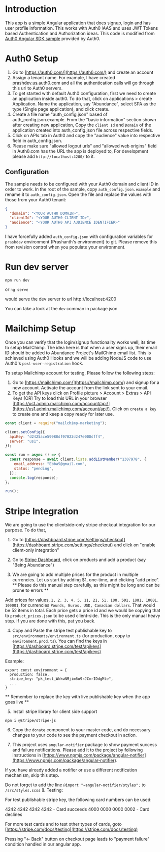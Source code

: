 # Introduction

This app is a simple Angular application that does signup, login and has user profile information. This works with Auth0 IAAS and uses JWT Tokens based Authentication and Authorization ideas. This code is modified from [Auth0 Angular SDK sample](https://github.com/auth0-samples/auth0-angular-samples/tree/master/Sample-01) provided by Auth0.

# Auth0 Setup

1. Go to [https://auth0.com/](https://auth0.com/) and create an account
2. Assign a tenant name. For example, I have created prashdev.us.auth0.com and all the authentication calls will go through this url to Auth0 servers.
3. To get started with default Auth0 configuration, first we need to create an application inside auth0. To do that, click on applications > create Application. Name the application, say "Abundance", select SPA as the type (Single page application), and click create.
4. Create a file name "auth_config.json" based of auth_config.json.example. From the "basic information" section shown after creating new application, Copy the `client Id` and `Domain` of the application created into auth_config.json file across respective fields.
5. Click on APIs tab in Auth0 and copy the "audience" value into respective field in auth_config.json.
6. Please make sure "allowed logout urls" and "allowed web origins" field in Auth0.com has the URL the app is deployed to, For development please add `http://localhost:4200/` to it.

## Configuration

The sample needs to be configured with your Auth0 domain and client ID in order to work. In the root of the sample, copy `auth_config.json.example` and rename it to `auth_config.json`. Open the file and replace the values with those from your Auth0 tenant:

```json
{
  "domain": "<YOUR AUTH0 DOMAIN>",
  "clientId": "<YOUR AUTH0 CLIENT ID>",
  "audience": "<YOUR AUTH0 API AUDIENCE IDENTIFIER>"
}
```

I have forcefully added `auth_config.json` with configuration variables for `prashdev` environment (Prashanth's environment) to git. Please remove this from revision control when you populate your environment.

# Run dev server

`npm run dev`

or `ng serve`

would serve the dev server to url http://localhost:4200

You can take a look at the `dev` comman in package.json

# Mailchimp Setup

Once you can verify that the login/signup functionality works well, its time to setup MailChimp. The idea here is that when a user signs up, their email ID should be added to Abundance Project's MailChimp email list. This is achieved using Auth0 Hooks and we will be adding NodeJS code to use Auth0's `post-user-registration` hook.

To setup Mailchimp account for testing, Please follow the following steps:

1. Go to [https://mailchimp.com/](https://mailchimp.com/) and signup for a new account. Activate the account from the link sent to your email.
2. To get the API keys click on Profile picture > Account > Extras > API Keys [OR] Try to load this URL in your browser [https://us1.admin.mailchimp.com/account/api/](https://us1.admin.mailchimp.com/account/api/). Click on `create a key` to create one and keep a copy ready for later use.



```javascript
const client = require("mailchimp-marketing");

client.setConfig({
  apiKey: "d2425ace59980df97023d247e008dff4",
  server: "us1",
});

const run = async () => {
  const response = await client.lists.addListMember("1307978", {
    email_address: "Ebba9@gmail.com",
    status: "pending",
  });
  console.log(response);
};

run();
```

# Stripe Integration

We are going to use the clientside-only stripe checkout integration for our purpose. To do that,

1. Go to [https://dashboard.stripe.com/settings/checkout](https://dashboard.stripe.com/settings/checkout) and click on "enable client-only integration"

2. Go to [Stripe Dashboard](https://dashboard.stripe.com/test/dashboard), click on products and add a product (say "Being Abundance")

3. We are going to add multiple prices for the product in multiple currencies. Let us start by adding $1, one-time, and clicking "add price". ** Please do this manual step carefully, as this might be long and can be prone to errors **

Add prices for values, `1, 2, 3, 4, 5, 11, 21, 51, 100, 501, 1001, 10001, 100001`, for currencies `Pounds, Euros, USD, Canadian dollars`. That would be 52 items in total. Each price gets a price id and we would be copying that to `product_prices.json` to be used client-side. This is the only manual heavy step. If you are done with this, pat you back.

4. Copy and Paste the stripe test publishable key to `src/environments/environment.ts` (for production, copy to `environment.prod.ts`). You can find the keys in [https://dashboard.stripe.com/test/apikeys](https://dashboard.stripe.com/test/apikeys)

Example:

```
export const environment = {
  production: false,
  stripe_key: "pk_test_WkkwNMjim6o9rJCmrIDdgMte",
  ...
}
```

** Remember to replace the key with live publishable key when the app goes live **

5. Install stripe library for client side support

`npm i @stripe/stripe-js`

6. Copy the `donate` component to your master code, and do necessary changes to your code to see the payment checkout in action.

7. This project uses `angular-notifier` package to show payment success and failure notifications. Please add it to the project by following instructions in [https://www.npmjs.com/package/angular-notifier](https://www.npmjs.com/package/angular-notifier).

If you have already added a notifier or use a different notification mechanism, skip this step.

Do not forget to add the line `@import "~angular-notifier/styles";` to `/src/styles.scss`
8. Testing:

For test publishable stripe key, the following card numbers can be used:

4242 4242 4242 4242    -    Card succeeds
4000 0000 0000 0002    -    Card declines

For more test cards and to test other types of cards, goto [https://stripe.com/docs/testing](https://stripe.com/docs/testing)

Pressing "<- Back" button on checkout page leads to "payment failure" condition handled in our angular app.